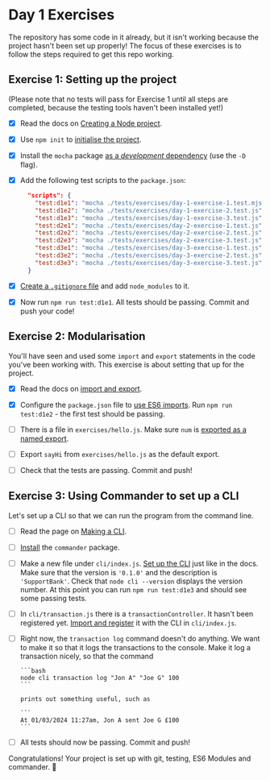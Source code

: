 # Day 1 Exercises

The repository has some code in it already, but it isn't working because the
project hasn't been set up properly! The focus of these exercises is to follow
the steps required to get this repo working.

## Exercise 1: Setting up the project

(Please note that no tests will pass for Exercise 1 until all steps are
completed, because the testing tools haven't been installed yet!)

- [x] Read the docs on
      [Creating a Node project](https://tech-docs.corndel.com/js/node-projects.html).

- [x] Use `npm init` to
      [initialise the project](https://tech-docs.corndel.com/js/node-projects.html#initialising-with-npm-init).

- [x] Install the `mocha` package
      [as a _development_ dependency](https://tech-docs.corndel.com/js/node-projects.html#installing-packages-with-npm-install)
      (use the `-D` flag).

- [x] Add the following test scripts to the `package.json`:

  ```JSON
    "scripts": {
      "test:d1e1": "mocha ./tests/exercises/day-1-exercise-1.test.mjs",
      "test:d1e2": "mocha ./tests/exercises/day-1-exercise-2.test.js",
      "test:d1e3": "mocha ./tests/exercises/day-1-exercise-3.test.js",
      "test:d2e1": "mocha ./tests/exercises/day-2-exercise-1.test.js",
      "test:d2e2": "mocha ./tests/exercises/day-2-exercise-2.test.js",
      "test:d2e3": "mocha ./tests/exercises/day-2-exercise-3.test.js",
      "test:d3e1": "mocha ./tests/exercises/day-3-exercise-1.test.js",
      "test:d3e2": "mocha ./tests/exercises/day-3-exercise-2.test.js",
      "test:d3e3": "mocha ./tests/exercises/day-3-exercise-3.test.js"
    }
  ```

- [x] [Create a `.gitignore` file](https://tech-docs.corndel.com/js/node-projects.html#tracking-with-git)
      and add `node_modules` to it.

- [x] Now run `npm run test:d1e1`. All tests should be passing. Commit and push
      your code!

## Exercise 2: Modularisation

You'll have seen and used some `import` and `export` statements in the code
you've been working with. This exercise is about setting that up for the
project.

- [x] Read the docs on
      [import and export](https://tech-docs.corndel.com/js/imports-and-exports.html).

- [x] Configure the `package.json` file to
      [use ES6 imports](https://tech-docs.corndel.com/js/imports-and-exports.html#configuring-the-project).
      Run `npm run test:d1e2` - the first test should be passing.

- [ ] There is a file in `exercises/hello.js`. Make sure `num` is
      [exported as a named export](https://tech-docs.corndel.com/js/imports-and-exports.html#named-and-default-exports).

- [ ] Export `sayHi` from `exercises/hello.js` as the default export.

- [ ] Check that the tests are passing. Commit and push!

## Exercise 3: Using Commander to set up a CLI

Let's set up a CLI so that we can run the program from the command line.

- [ ] Read the page on
      [Making a CLI](https://tech-docs.corndel.com/js/making-a-cli.html).

- [ ] [Install](https://tech-docs.corndel.com/js/making-a-cli.html#installing-commander)
      the `commander` package.

- [ ] Make a new file under `cli/index.js`.
      [Set up the CLI](https://tech-docs.corndel.com/js/making-a-cli.html#setting-up-your-cli)
      just like in the docs. Make sure that the version is `'0.1.0'` and the
      description is `'SupportBank'`. Check that `node cli --version` displays
      the version number. At this point you can run `npm run test:d1e3` and
      should see some passing tests.

- [ ] In `cli/transaction.js` there is a `transactionController`. It hasn't been
      registered yet.
      [Import and register](https://tech-docs.corndel.com/js/making-a-cli.html#register-the-command)
      it with the CLI in `cli/index.js`.

- [ ] Right now, the `transaction log` command doesn't do anything. We want to
      make it so that it logs the transactions to the console. Make it log a
      transaction nicely, so that the command

      ```bash
      node cli transaction log "Jon A" "Joe G" 100
      ```

      prints out something useful, such as

      ```
      At 01/03/2024 11:27am, Jon A sent Joe G £100
      ```

- [ ] All tests should now be passing. Commit and push!

Congratulations! Your project is set up with git, testing, ES6 Modules and
commander. :tada:

